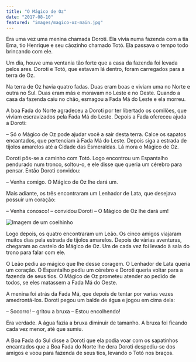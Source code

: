 ```yaml
---
title: "O Mágico de Oz"
date: "2017-08-10"
featured: "images/magico-oz-main.jpg"
---
```


Era uma vez uma menina chamada Doroti. Ela vivia numa fazenda com a tia Ema, tio Henrique e seu cãozinho chamado Totó. Ela passava o tempo todo brincando com ele.

Um dia, houve uma ventania tão forte que a casa da fazenda foi levada pelos ares. Doroti e Totó, que estavam lá dentro, foram carregados para a terra de Oz.

Na terra de Oz havia quatro fadas. Duas eram boas e viviam uma no Norte e outra no Sul. Duas eram más e moravam no Leste e no Oeste. Quando a casa da fazenda caiu no chão, esmagou a Fada Má do Leste e ela morreu.



A boa Fada do Norte agradeceu a Doroti por ter libertado os comilões, que viviam escravizados pela Fada Má do Leste. Depois a Fada ofereceu ajuda a Doroti:

– Só o Mágico de Oz pode ajudar você a sair desta terra. Calce os sapatos encantados, que pertenciam à Fada Má do Leste. Depois siga a estrada de tijolos amarelos até a Cidade das Esmeraldas. Lá mora o Mágico de Oz.

Doroti pôs-se a caminho com Totó. Logo encontrou um Espantalho pendurado num tronco, soltou-o, e ele disse que queria um cérebro para pensar. Então Doroti convidou:

– Venha comigo. O Mágico de Oz lhe dará um.

Mais adiante, os três encontraram um Lenhador de Lata, que desejava possuir um coração:

– Venha conosco! – convidou Doroti – O Mágico de Oz lhe dará um!

![Imagem de um coelhinho](/images/o-magico-de-oz-1.jpg)

Logo depois, os quatro encontraram um Leão. Os cinco amigos viajaram muitos dias pela estrada de tijolos amarelos. Depois de várias aventuras, chegaram ao castelo do Mágico de Oz. Um de cada vez foi levado à sala do trono para falar com ele.

O Leão pediu ao mágico que lhe desse coragem. O Lenhador de Lata queria um coração. O Espantalho pediu um cérebro e Doroti queria voltar para a fazenda de seus tios. O Mágico de Oz prometeu atender ao pedido de todos, se eles matassem a Fada Má do Oeste.

A menina foi atrás da Fada Má, que depois de tentar por varias vezes amedrontá-los. Doroti pegou um balde de água e jogou em cima dela:

– Socorro! – gritou a bruxa – Estou encolhendo!

Era verdade. A água fazia a bruxa diminuir de tamanho. A bruxa foi ficando cada vez menor, até que sumiu.

A Boa Fada do Sul disse a Doroti que ela podia voar com os sapatinhos encantados que a Boa Fada do Norte lhe dera Doroti despediu-se dos amigos e voou para fazenda de seus tios, levando o Totó nos braços.
